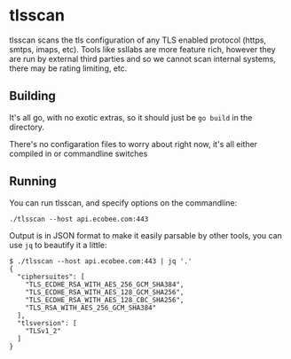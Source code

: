 # tlsscan

tlsscan scans the tls configuration of any TLS enabled protocol (https, smtps, imaps, etc).  Tools like ssllabs are more feature rich, however they are run by external third parties and so we cannot scan internal systems, there may be rating limiting, etc.

## Building

It's all go, with no exotic extras, so it should just be `go build` in the directory.

There's no configaration files to worry about right now, it's all either compiled in or commandline switches

## Running

You can run tlsscan, and specify options on the commandline:

`./tlsscan --host api.ecobee.com:443`

Output is in JSON format to make it easily parsable by other tools, you can use `jq` to beautify it a little:

```
$ ./tlsscan --host api.ecobee.com:443 | jq '.'
{
  "ciphersuites": [
    "TLS_ECDHE_RSA_WITH_AES_256_GCM_SHA384",
    "TLS_ECDHE_RSA_WITH_AES_128_GCM_SHA256",
    "TLS_ECDHE_RSA_WITH_AES_128_CBC_SHA256",
    "TLS_RSA_WITH_AES_256_GCM_SHA384"
  ],
  "tlsversion": [
    "TLSv1_2"
  ]
}
```

